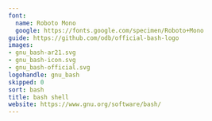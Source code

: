 ```yaml
---
font:
  name: Roboto Mono
  google: https://fonts.google.com/specimen/Roboto+Mono
guide: https://github.com/odb/official-bash-logo
images:
- gnu_bash-ar21.svg
- gnu_bash-icon.svg
- gnu_bash-official.svg
logohandle: gnu_bash
skipped: 0
sort: bash
title: bash shell
website: https://www.gnu.org/software/bash/
---
```

